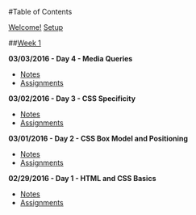#Table of Contents

[Welcome!](/intro/README.md)
[Setup](/intro/setup.md)

##[Week 1](/week-01)

**03/03/2016 - Day 4 - Media Queries**
- [Notes](/week-01/day-04)
- [Assignments](/day-04/assignments)

**03/02/2016 - Day 3 - CSS Specificity**
- [Notes](/week-01/day-03)
- [Assignments](/day-03/assignments)

**03/01/2016 - Day 2 - CSS Box Model and Positioning**
- [Notes](/week-01/day-02)
- [Assignments](/day-02/assignments)

**02/29/2016 - Day 1 - HTML and CSS Basics**
- [Notes](/week-01/day-01)
- [Assignments](/day-01/assignments)
